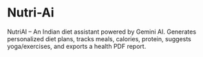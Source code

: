 # Nutri-Ai
NutriAI – An Indian diet assistant powered by Gemini AI.  Generates personalized diet plans, tracks meals, calories, protein,  suggests yoga/exercises, and exports a health PDF report.
